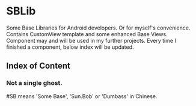 # SBLib
Some Base Libraries for Android developers. Or for myself's convenience.
Contains CustomView template and some enhanced Base Views.
Component may and will be used in my further projects.
Every time I finished a component, below index will be updated.
## Index of Content
### Not a single ghost.

#SB means 'Some Base', 'Sun.Bob' or 'Dumbass' in Chinese.
